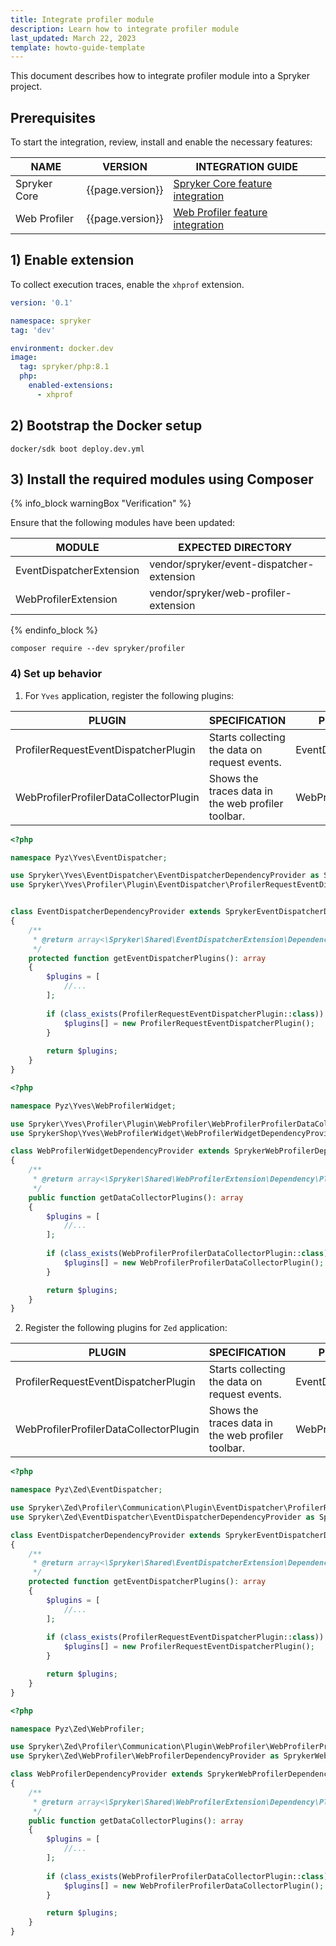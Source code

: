```yaml
---
title: Integrate profiler module
description: Learn how to integrate profiler module
last_updated: March 22, 2023
template: howto-guide-template
---
```


This document describes how to integrate profiler module into a Spryker project.

## Prerequisites

To start the integration, review, install and enable the necessary features:

| NAME         | VERSION          | INTEGRATION GUIDE                                                                                                                                             |
|--------------|------------------|---------------------------------------------------------------------------------------------------------------------------------------------------------------|
| Spryker Core | {{page.version}} | [Spryker Core feature integration](/docs/pbc/all/miscellaneous/{{site.version}}/install-and-upgrade/install-features/install-the-spryker-core-feature.html)   |
| Web Profiler | {{page.version}} | [Web Profiler feature integration](/docs/scos/dev/technical-enhancement-integration-guides/integrating-development-tools/integrating-web-profiler-for-zed.md) |

## 1) Enable extension

To collect execution traces, enable the `xhprof` extension.

```yaml
version: '0.1'

namespace: spryker
tag: 'dev'

environment: docker.dev
image:
  tag: spryker/php:8.1
  php:
    enabled-extensions:
      - xhprof
```

## 2) Bootstrap the Docker setup

```shell
docker/sdk boot deploy.dev.yml
```

## 3) Install the required modules using Composer

{% info_block warningBox "Verification" %}

Ensure that the following modules have been updated:

| MODULE                   | EXPECTED DIRECTORY                        |
|--------------------------|-------------------------------------------|
| EventDispatcherExtension | vendor/spryker/event-dispatcher-extension |
| WebProfilerExtension     | vendor/spryker/web-profiler-extension     |

{% endinfo_block %}

```shell
composer require --dev spryker/profiler
```

### 4) Set up behavior

1. For `Yves` application, register the following plugins:

| PLUGIN                                 | SPECIFICATION                                      | PREREQUISITES            | NAMESPACE                                                                                    |
|----------------------------------------|----------------------------------------------------|--------------------------|----------------------------------------------------------------------------------------------|
| ProfilerRequestEventDispatcherPlugin   | Starts collecting the data on request events.      | EventDispatcherExtension | Spryker\Zed\Profiler\Communication\Plugin\EventDispatcher                                    |
| WebProfilerProfilerDataCollectorPlugin | Shows the traces data in the web profiler toolbar. | WebProfilerExtension     | Spryker\Zed\Profiler\Communication\Plugin\WebProfiler\WebProfilerProfilerDataCollectorPlugin |


```php
<?php

namespace Pyz\Yves\EventDispatcher;

use Spryker\Yves\EventDispatcher\EventDispatcherDependencyProvider as SprykerEventDispatcherDependencyProvider;
use Spryker\Yves\Profiler\Plugin\EventDispatcher\ProfilerRequestEventDispatcherPlugin;


class EventDispatcherDependencyProvider extends SprykerEventDispatcherDependencyProvider
{
    /**
     * @return array<\Spryker\Shared\EventDispatcherExtension\Dependency\Plugin\EventDispatcherPluginInterface>
     */
    protected function getEventDispatcherPlugins(): array
    {
        $plugins = [
            //...
        ];
        
        if (class_exists(ProfilerRequestEventDispatcherPlugin::class)) {
            $plugins[] = new ProfilerRequestEventDispatcherPlugin();
        }
    
        return $plugins;
    }
}
```

```php
<?php

namespace Pyz\Yves\WebProfilerWidget;

use Spryker\Yves\Profiler\Plugin\WebProfiler\WebProfilerProfilerDataCollectorPlugin;
use SprykerShop\Yves\WebProfilerWidget\WebProfilerWidgetDependencyProvider as SprykerWebProfilerDependencyProvider;

class WebProfilerWidgetDependencyProvider extends SprykerWebProfilerDependencyProvider
{
    /**
     * @return array<\Spryker\Shared\WebProfilerExtension\Dependency\Plugin\WebProfilerDataCollectorPluginInterface>
     */
    public function getDataCollectorPlugins(): array
    {
        $plugins = [
            //...
        ];
        
        if (class_exists(WebProfilerProfilerDataCollectorPlugin::class)) {
            $plugins[] = new WebProfilerProfilerDataCollectorPlugin();
        }

        return $plugins;
    }
}

```

2. Register the following plugins for `Zed` application:

| PLUGIN                                 | SPECIFICATION                                      | PREREQUISITES            | NAMESPACE                                                                                    |
|----------------------------------------|----------------------------------------------------|--------------------------|----------------------------------------------------------------------------------------------|
| ProfilerRequestEventDispatcherPlugin   | Starts collecting the data on request events.      | EventDispatcherExtension | Spryker\Zed\Profiler\Communication\Plugin\EventDispatcher                                    |
| WebProfilerProfilerDataCollectorPlugin | Shows the traces data in the web profiler toolbar. | WebProfilerExtension     | Spryker\Zed\Profiler\Communication\Plugin\WebProfiler\WebProfilerProfilerDataCollectorPlugin |

```php
<?php

namespace Pyz\Zed\EventDispatcher;

use Spryker\Zed\Profiler\Communication\Plugin\EventDispatcher\ProfilerRequestEventDispatcherPlugin;
use Spryker\Zed\EventDispatcher\EventDispatcherDependencyProvider as SprykerEventDispatcherDependencyProvider;

class EventDispatcherDependencyProvider extends SprykerEventDispatcherDependencyProvider
{
    /**
     * @return array<\Spryker\Shared\EventDispatcherExtension\Dependency\Plugin\EventDispatcherPluginInterface>
     */
    protected function getEventDispatcherPlugins(): array
    {
        $plugins = [
            //...
        ];
        
        if (class_exists(ProfilerRequestEventDispatcherPlugin::class)) {
            $plugins[] = new ProfilerRequestEventDispatcherPlugin();
        }

        return $plugins;
    }
}
```

```php
<?php

namespace Pyz\Zed\WebProfiler;

use Spryker\Zed\Profiler\Communication\Plugin\WebProfiler\WebProfilerProfilerDataCollectorPlugin;
use Spryker\Zed\WebProfiler\WebProfilerDependencyProvider as SprykerWebProfilerDependencyProvider;

class WebProfilerDependencyProvider extends SprykerWebProfilerDependencyProvider
{
    /**
     * @return array<\Spryker\Shared\WebProfilerExtension\Dependency\Plugin\WebProfilerDataCollectorPluginInterface>
     */
    public function getDataCollectorPlugins(): array
    {
        $plugins = [
            //...
        ];
        
        if (class_exists(WebProfilerProfilerDataCollectorPlugin::class)) {
            $plugins[] = new WebProfilerProfilerDataCollectorPlugin();
        }

        return $plugins;
    }
}
```
